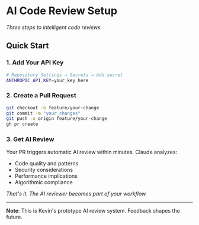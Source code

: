 # AI Code Review Setup

*Three steps to intelligent code reviews*

## Quick Start

### 1. Add Your API Key
```bash
# Repository Settings → Secrets → Add secret
ANTHROPIC_API_KEY=your_key_here
```

### 2. Create a Pull Request
```bash
git checkout -b feature/your-change
git commit -m "your changes"
git push -u origin feature/your-change
gh pr create
```

### 3. Get AI Review
Your PR triggers automatic AI review within minutes. Claude analyzes:
- Code quality and patterns
- Security considerations  
- Performance implications
- Algorithmic compliance

*That's it. The AI reviewer becomes part of your workflow.*

---

**Note**: This is Kevin's prototype AI review system. Feedback shapes the future.